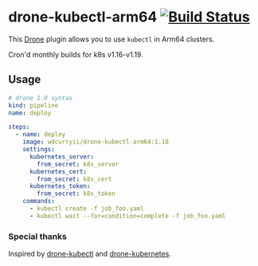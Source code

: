 # drone-kubectl-arm64 [![Build Status](https://drone.robotican.org/api/badges/wcurry/drone-kubectl-arm64/status.svg)](https://drone.robotican.org/wcurry/drone-kubectl-arm64)

This [Drone](https://drone.io/) plugin allows you to use `kubectl` in Arm64 clusters.

Cron'd monthly builds for k8s v1.16-v1.19.

## Usage

```yaml
# drone 1.0 syntax
kind: pipeline
name: deploy

steps:
  - name: deploy
    image: wdcurryii/drone-kubectl-arm64:1.18
    settings:
      kubernetes_server:
        from_secret: k8s_server
      kubernetes_cert:
        from_secret: k8s_cert
      kubernetes_token:
        from_secret: k8s_token
    commands:
      - kubectl create -f job_foo.yaml
      - kubectl wait --for=condition=complete -f job_foo.yaml

```

### Special thanks

Inspired by [drone-kubectl](https://github.com/sinlead/drone-kubectl) and [drone-kubernetes](https://github.com/honestbee/drone-kubernetes).

